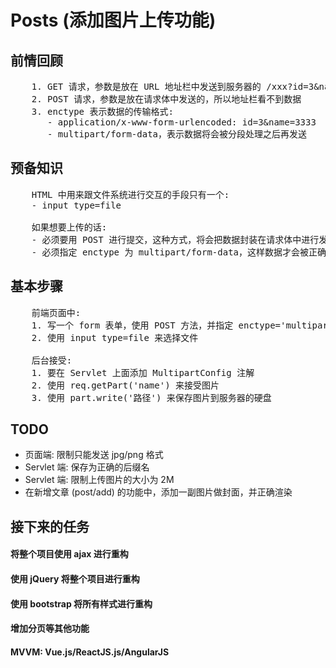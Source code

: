 # Posts (添加图片上传功能)

## 前情回顾

<pre>
    1. GET 请求，参数是放在 URL 地址栏中发送到服务器的 /xxx?id=3&name=444
    2. POST 请求，参数是放在请求体中发送的，所以地址栏看不到数据
    3. enctype 表示数据的传输格式:
       - application/x-www-form-urlencoded: id=3&name=3333
       - multipart/form-data，表示数据将会被分段处理之后再发送
</pre>

## 预备知识

<pre>
    HTML 中用来跟文件系统进行交互的手段只有一个:
    - input type=file

    如果想要上传的话:
    - 必须要用 POST 进行提交，这种方式，将会把数据封装在请求体中进行发送
    - 必须指定 enctype 为 multipart/form-data，这样数据才会被正确分段处理并上传
</pre>

## 基本步骤

<pre>
    前端页面中:
    1. 写一个 form 表单，使用 POST 方法，并指定 enctype='multipart/form-data'
    2. 使用 input type=file 来选择文件

    后台接受:
    1. 要在 Servlet 上面添加 MultipartConfig 注解
    2. 使用 req.getPart('name') 来接受图片
    3. 使用 part.write('路径') 来保存图片到服务器的硬盘
</pre>

## TODO

- 页面端: 限制只能发送 jpg/png 格式
- Servlet 端: 保存为正确的后缀名
- Servlet 端: 限制上传图片的大小为 2M
- 在新增文章 (post/add) 的功能中，添加一副图片做封面，并正确渲染

## 接下来的任务
#### 将整个项目使用 ajax 进行重构
#### 使用 jQuery 将整个项目进行重构
#### 使用 bootstrap 将所有样式进行重构
#### 增加分页等其他功能
#### MVVM: Vue.js/ReactJS.js/AngularJS
